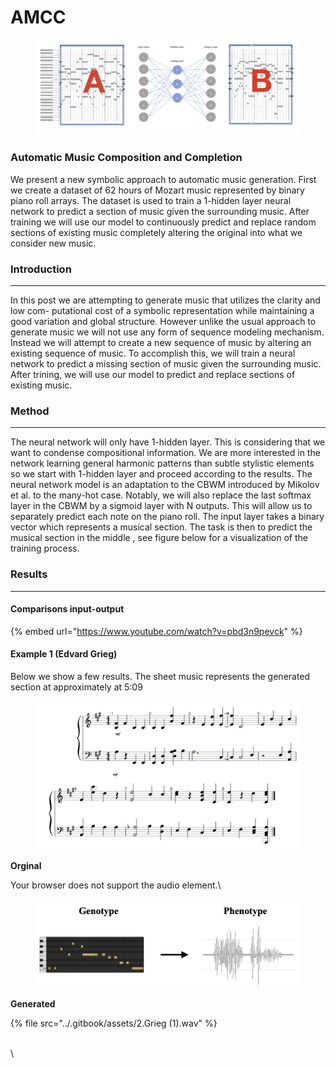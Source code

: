 # AMCC

<figure><img src="../.gitbook/assets/amcc.png" alt=""><figcaption></figcaption></figure>

### Automatic Music Composition and Completion

We present a new symbolic approach to automatic music generation. First we create a dataset of 62 hours of Mozart music represented by binary piano roll arrays. The dataset is used to train a 1-hidden layer neural network to predict a section of music given the surrounding music. After training we will use our model to continuously predict and replace random sections of existing music completely altering the original into what we consider new music.

### Introduction

***

In this post we are attempting to generate music that utilizes the clarity and low com- putational cost of a symbolic representation while maintaining a good variation and global structure. However unlike the usual approach to generate music we will not use any form of sequence modeling mechanism. Instead we will attempt to create a new sequence of music by altering an existing sequence of music. To accomplish this, we will train a neural network to predict a missing section of music given the surrounding music. After trining, we will use our model to predict and replace sections of existing music.

### Method

***

The neural network will only have 1-hidden layer. This is considering that we want to condense compositional information. We are more interested in the network learning general harmonic patterns than subtle stylistic elements so we start with 1-hidden layer and proceed according to the results. The neural network model is an adaptation to the CBWM introduced by Mikolov et al. to the many-hot case. Notably, we will also replace the last softmax layer in the CBWM by a sigmoid layer with N outputs. This will allow us to separately predict each note on the piano roll. The input layer takes a binary vector which represents a musical section. The task is then to predict the musical section in the middle , see figure below for a visualization of the training process.

### Results

***

#### Comparisons input-output

{% embed url="https://www.youtube.com/watch?v=pbd3n9pevck" %}

#### Example 1 (Edvard Grieg)

Below we show a few results. The sheet music represents the generated section at approximately at 5:09

<figure><img src="../.gitbook/assets/(1).png" alt=""><figcaption></figcaption></figure>

**Orginal**

Your browser does not support the audio element.\


<figure><img src="../.gitbook/assets/audio2midi_rep (1).png" alt=""><figcaption></figcaption></figure>

**Generated**

{% file src="../.gitbook/assets/2.Grieg (1).wav" %}

\
\
